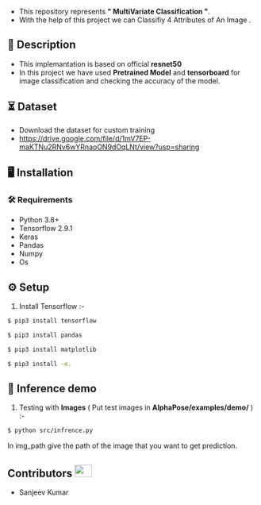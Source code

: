 

- This repository represents **" MultiVariate Classification  "**.
- With the help of this project we can Classifiy 4 Attributes of An Image .
  
## 📝 Description
- This implemantation is based on official **resnet50** 
- In this project we have used **Pretrained Model** and **tensorboard** for image classification and checking the accuracy of the model.

## ⏳ Dataset
- Download the dataset for custom training
- https://drive.google.com/file/d/1mV7EP-maKTNu2RNv6wYRnaoON9dOqLNt/view?usp=sharing

## :desktop_computer:	Installation

### :hammer_and_wrench: Requirements
* Python 3.8+
* Tensorflow 2.9.1
* Keras 
* Pandas 
* Numpy 
* Os 


## :gear: Setup
1. Install Tensorflow :-
```bash
$ pip3 install tensorflow
```
```bash
$ pip3 install pandas

```
```bash
$ pip3 install matplotlib

```

```bash
$ pip3 install -e.

```
## 🎯 Inference demo
1. Testing with **Images** ( Put test images in **AlphaPose/examples/demo/** )  :-
```bash
$ python src/infrence.py 

```
In img_path give the path of the image that you want to get prediction. 



## Contributors <img src="https://raw.githubusercontent.com/TheDudeThatCode/TheDudeThatCode/master/Assets/Developer.gif" width=35 height=25> 
- Sanjeev Kumar